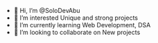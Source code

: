 - 👋 Hi, I’m @SoloDevAbu
- 👀 I’m interested Unique and strong projects
- 🌱 I’m currently learning Web Development, DSA 
- 💞️ I’m looking to collaborate on New projects

<!---
SoloDevAbu/SoloDevAbu is a ✨ special ✨ repository because its `README.md` (this file) appears on your GitHub profile.
You can click the Preview link to take a look at your changes.
--->
